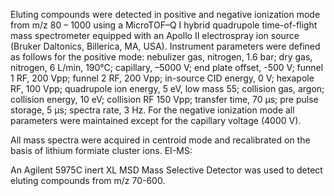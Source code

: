 <p>Eluting compounds were detected in positive and negative ionization mode from m/z 80 – 1000 using a MicroTOF–Q I hybrid quadrupole time-of-flight mass spectrometer equipped with an Apollo II electrospray ion source (Bruker Daltonics, Billerica, MA, USA). Instrument parameters were defined as follows for the positive mode: nebulizer gas, nitrogen, 1.6 bar; dry gas, nitrogen, 6 L/min, 190°C; capillary, –5000 V; end plate offset, -500 V; funnel 1 RF, 200 Vpp; funnel 2 RF, 200 Vpp; in-source CID energy, 0 V; hexapole RF, 100 Vpp; quadrupole ion energy, 5 eV, low mass 55; collision gas, argon; collision energy, 10 eV; collision RF 150 Vpp; transfer time, 70 μs; pre pulse storage, 5 μs; spectra rate, 3 Hz. For the negative ionization mode all parameters were maintained except for the capillary voltage (4000 V).</p><p>All mass spectra were acquired in centroid mode and recalibrated on the basis of lithium formiate cluster ions. EI-MS:</p><p>An Agilent 5975C inert XL MSD Mass Selective Detector was used to detect eluting compounds from m/z 70-600.</p>

